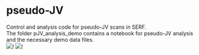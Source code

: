 # pseudo-JV
Control and analysis code for pseudo-JV scans in SERF.\
The folder pJV_analysis_demo contains a notebook for pseudo-JV analysis and the necessary demo data files.\
![](pJV_analysis_dem0/PseudoJV.png)!
![](pJV_analysis_dem0/SunsVoc.png)!
